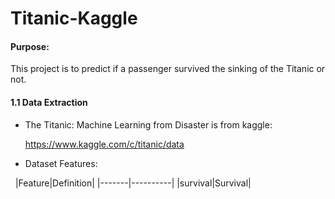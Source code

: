 # Titanic-Kaggle

#### Purpose:

This project is to predict if a passenger survived the sinking of the Titanic or not. 

#### 1.1 Data Extraction
    
   * The Titanic: Machine Learning from Disaster is from kaggle:
   
        https://www.kaggle.com/c/titanic/data
        
   * Dataset Features:
   
      |Feature|Definition|
      |-------|----------|
      |survival|Survival|
        
   
        
   
